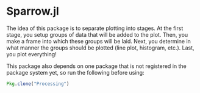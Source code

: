 # Sparrow.jl

The idea of this package is to separate plotting into stages. At the first stage, you setup groups of data that will be added to the plot. Then, you make a frame into which these groups will be laid. Next, you determine in what manner the groups should be plotted (line plot, histogram, etc.). Last, you plot everything!

This package also depends on one package that is not registered in the package system yet, so run the following before using:

```julia
Pkg.clone("Processing")
```
